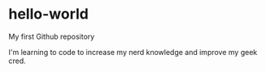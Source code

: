 # hello-world
My first Github repository

I'm learning to code to increase my nerd knowledge and improve my geek cred.
